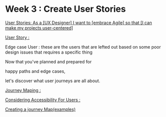 # Week 3 : Create User Stories

[User Stories: As a [UX Designer] I want to [embrace Agile] so that [I can make my projects user-centered]](https://www.interaction-design.org/literature/article/user-stories-as-a-ux-designer-i-want-to-embrace-agile-so-that-i-can-make-my-projects-user-centered)

[User Story  : ](User%20Story%20d665a0e3e89f48b2948f5cb5c9dd6dcd.md)

Edge case User  : these are the users that are lefted  out based on some poor design issues that requires a specific thing 

Now that you've planned and prepared for

happy paths and edge cases,

let's discover what user journeys are all about.

[Journey Maping  : ](Journey%20Maping%20404c102fb5894e2d8c8d37542b593151.md)

[Considering Accessibility For Users : ](Considering%20Accessibility%20For%20Users%2077088087dd2f418b9a72ccc4c151a9b7.md)

[Creating a journey Map(examples)](Creating%20a%20journey%20Map(examples)%204eca9f5c41954d1797beebbec4687bd7.md)